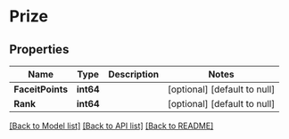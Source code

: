 # Prize

## Properties
Name | Type | Description | Notes
------------ | ------------- | ------------- | -------------
**FaceitPoints** | **int64** |  | [optional] [default to null]
**Rank** | **int64** |  | [optional] [default to null]

[[Back to Model list]](../README.md#documentation-for-models) [[Back to API list]](../README.md#documentation-for-api-endpoints) [[Back to README]](../README.md)

